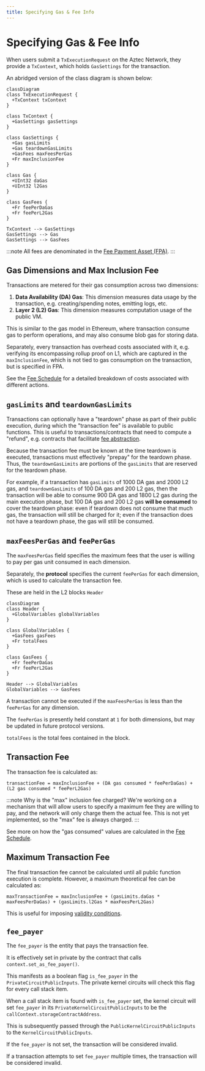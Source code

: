 ```yaml
---
title: Specifying Gas & Fee Info
---
```


# Specifying Gas & Fee Info

When users submit a `TxExecutionRequest` on the Aztec Network, they provide a `TxContext`, which holds `GasSettings` for the transaction.

An abridged version of the class diagram is shown below:

```mermaid
classDiagram
class TxExecutionRequest {
  +TxContext txContext
}

class TxContext {
  +GasSettings gasSettings
}

class GasSettings {
  +Gas gasLimits
  +Gas teardownGasLimits
  +GasFees maxFeesPerGas
  +Fr maxInclusionFee
}

class Gas {
  +UInt32 daGas
  +UInt32 l2Gas
}

class GasFees {
  +Fr feePerDaGas
  +Fr feePerL2Gas
}

TxContext --> GasSettings
GasSettings --> Gas
GasSettings --> GasFees
```

:::note 
All fees are denominated in the [Fee Payment Asset (FPA)](./fee-payment-asset.md).
:::

## Gas Dimensions and Max Inclusion Fee

Transactions are metered for their gas consumption across two dimensions:

1. **Data Availability (DA) Gas**: This dimension measures data usage by the transaction, e.g. creating/spending notes, emitting logs, etc.
2. **Layer 2 (L2) Gas**: This dimension measures computation usage of the public VM.

This is similar to the gas model in Ethereum, where transaction consume gas to perform operations, and may also consume blob gas for storing data.

Separately, every transaction has overhead costs associated with it, e.g. verifying its encompassing rollup proof on L1, which are captured in the `maxInclusionFee`, which is not tied to gas consumption on the transaction, but is specified in FPA.

See the [Fee Schedule](./fee-schedule.md) for a detailed breakdown of costs associated with different actions.


## `gasLimits` and `teardownGasLimits`

Transactions can optionally have a "teardown" phase as part of their public execution, during which the "transaction fee" is available to public functions. This is useful to transactions/contracts that need to compute a "refund", e.g. contracts that facilitate [fee abstraction](./tx-setup-and-teardown.md).

Because the transaction fee must be known at the time teardown is executed, transactions must effectively "prepay" for the teardown phase. Thus, the `teardownGasLimits` are portions of the `gasLimits` that are reserved for the teardown phase.

For example, if a transaction has `gasLimits` of 1000 DA gas and 2000 L2 gas, and `teardownGasLimits` of 100 DA gas and 200 L2 gas, then the transaction will be able to consume 900 DA gas and 1800 L2 gas during the main execution phase, but 100 DA gas and 200 L2 gas **will be consumed** to cover the teardown phase: even if teardown does not consume that much gas, the transaction will still be charged for it; even if the transaction does not have a teardown phase, the gas will still be consumed.

## `maxFeesPerGas` and `feePerGas`

The `maxFeesPerGas` field specifies the maximum fees that the user is willing to pay per gas unit consumed in each dimension.

Separately, the **protocol** specifies the current `feePerGas` for each dimension, which is used to calculate the transaction fee.

These are held in the L2 blocks `Header`

```mermaid
classDiagram
class Header {
  +GlobalVariables globalVariables
}

class GlobalVariables {
  +GasFees gasFees
  +Fr totalFees
}

class GasFees {
  +Fr feePerDaGas
  +Fr feePerL2Gas
}

Header --> GlobalVariables
GlobalVariables --> GasFees
```

A transaction cannot be executed if the `maxFeesPerGas` is less than the `feePerGas` for any dimension.

The `feePerGas` is presently held constant at `1` for both dimensions, but may be updated in future protocol versions.

`totalFees` is the total fees contained in the block.

## Transaction Fee

The transaction fee is calculated as:

```
transactionFee = maxInclusionFee + (DA gas consumed * feePerDaGas) + (L2 gas consumed * feePerL2Gas)
```

:::note
Why is the "max" inclusion fee charged? We're working on a mechanism that will allow users to specify a maximum fee they are willing to pay, and the network will only charge them the actual fee. This is not yet implemented, so the "max" fee is always charged.
:::

See more on how the "gas consumed" values are calculated in the [Fee Schedule](./fee-schedule.md).

## Maximum Transaction Fee

The final transaction fee cannot be calculated until all public function execution is complete. However, a maximum theoretical fee can be calculated as:

```
maxTransactionFee = maxInclusionFee + (gasLimits.daGas * maxFeesPerDaGas) + (gasLimits.l2Gas * maxFeesPerL2Gas)
```

This is useful for imposing [validity conditions](./kernel-tracking.md#mempoolnode-validation).

## `fee_payer`

The `fee_payer` is the entity that pays the transaction fee. 

It is effectively set in private by the contract that calls `context.set_as_fee_payer()`.

This manifests as a boolean flag `is_fee_payer` in the `PrivateCircuitPublicInputs`. The private kernel circuits will check this flag for every call stack item.

When a call stack item is found with `is_fee_payer` set, the kernel circuit will set `fee_payer` in its `PrivateKernelCircuitPublicInputs` to be the `callContext.storageContractAddress`.

This is subsequently passed through the `PublicKernelCircuitPublicInputs` to the `KernelCircuitPublicInputs`.

If the `fee_payer` is not set, the transaction will be considered invalid.

If a transaction attempts to set `fee_payer` multiple times, the transaction will be considered invalid.
